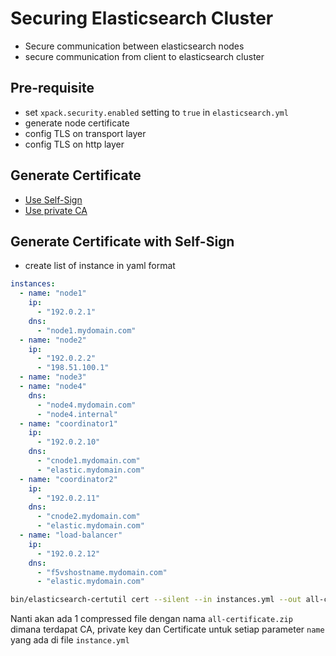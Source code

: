 # Securing Elasticsearch Cluster
* Secure communication between elasticsearch nodes
* secure communication from client to elasticsearch cluster

## Pre-requisite
  * set `xpack.security.enabled` setting to `true` in `elasticsearch.yml`
  * generate node certificate
  * config TLS on transport layer
  * config TLS on http layer


## Generate Certificate
* [Use Self-Sign]()
* [Use private CA](./create-certificate-private-ca.md)


## Generate Certificate with Self-Sign

* create list of instance in yaml format
```yml
instances:
  - name: "node1" 
    ip: 
      - "192.0.2.1"
    dns: 
      - "node1.mydomain.com"
  - name: "node2"
    ip:
      - "192.0.2.2"
      - "198.51.100.1"
  - name: "node3"
  - name: "node4"
    dns:
      - "node4.mydomain.com"
      - "node4.internal"
  - name: "coordinator1"
    ip: 
      - "192.0.2.10"
    dns: 
      - "cnode1.mydomain.com"
      - "elastic.mydomain.com"
  - name: "coordinator2"
    ip: 
      - "192.0.2.11"
    dns: 
      - "cnode2.mydomain.com"
      - "elastic.mydomain.com"
  - name: "load-balancer"
    ip: 
      - "192.0.2.12"
    dns: 
      - "f5vshostname.mydomain.com"
      - "elastic.mydomain.com"

```

```bash
bin/elasticsearch-certutil cert --silent --in instances.yml --out all-certificate.zip --pass testpassword --keep-ca-key

```
Nanti akan ada 1 compressed file dengan nama `all-certificate.zip` dimana terdapat CA, private key dan Certificate untuk setiap parameter `name ` yang ada di file `instance.yml`




